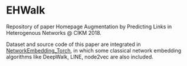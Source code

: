 # EHWalk
Repository of paper Homepage Augmentation by Predicting Links in Heterogenous Networks @ CIKM 2018.

Dataset and source code of this paper are integrated in [NetworkEmbedding_Torch](https://github.com/so-link/NetworkEmbedding_Torch), in which some classical network embedding algorithms like DeepWalk, LINE, node2vec are also included.
